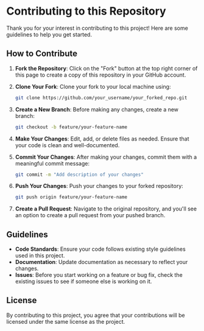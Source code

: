 # Contributing to this Repository

Thank you for your interest in contributing to this project! Here are some guidelines to help you get started.

## How to Contribute

1. **Fork the Repository**: Click on the "Fork" button at the top right corner of this page to create a copy of this repository in your GitHub account.

2. **Clone Your Fork**: Clone your fork to your local machine using:
    ```bash
    git clone https://github.com/your_username/your_forked_repo.git
    ```

3. **Create a New Branch**: Before making any changes, create a new branch:
    ```bash
    git checkout -b feature/your-feature-name
    ```

4. **Make Your Changes**: Edit, add, or delete files as needed. Ensure that your code is clean and well-documented.

5. **Commit Your Changes**: After making your changes, commit them with a meaningful commit message:
    ```bash
    git commit -m "Add description of your changes"
    ```

6. **Push Your Changes**: Push your changes to your forked repository:
    ```bash
    git push origin feature/your-feature-name
    ```

7. **Create a Pull Request**: Navigate to the original repository, and you'll see an option to create a pull request from your pushed branch.

## Guidelines

- **Code Standards**: Ensure your code follows existing style guidelines used in this project.
- **Documentation**: Update documentation as necessary to reflect your changes.
- **Issues**: Before you start working on a feature or bug fix, check the existing issues to see if someone else is working on it.

## License

By contributing to this project, you agree that your contributions will be licensed under the same license as the project.
